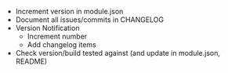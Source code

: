 * Increment version in module.json
* Document all issues/commits in CHANGELOG
* Version Notification
  * Increment number
  * Add changelog items
* Check version/build tested against (and update in module.json, README)